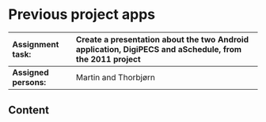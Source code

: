 # Previous project apps #

| **Assignment task:** | Create a presentation about the two Android application, DigiPECS and aSchedule, from the 2011 project|
|:---------------------|:------------------------------------------------------------------------------------------------------|
| **Assigned persons:** | Martin and Thorbjørn |


## Content ##
<a href='Hidden comment: 
Add the knowledge you have gained
'></a>
